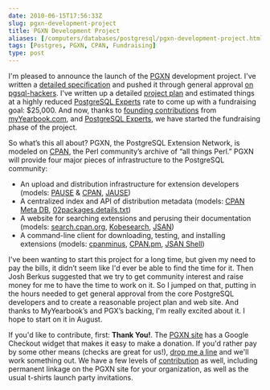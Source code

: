 ```yaml
--- 
date: 2010-06-15T17:56:33Z
slug: pgxn-development-project
title: PGXN Development Project
aliases: [/computers/databases/postgresql/pgxn-development-project.html]
tags: [Postgres, PGXN, CPAN, Fundraising]
type: post
---
```


I'm pleased to announce the launch of the [PGXN] development project. I've
written a [detailed specification] and pushed it through general approval [on
pgsql-hackers]. I've written up a detailed [project plan] and estimated things
at a highly reduced [PostgreSQL Experts] rate to come up with a fundraising
goal: $25,000. And now, thanks to [founding contributions] from
[myYearbook.com], and [PostgreSQL Experts], we have started the fundraising
phase of the project.

So what’s this all about? PGXN, the PostgreSQL Extension Network, is modeled on
[CPAN], the Perl community’s archive of “all things Perl.” PGXN will provide
four major pieces of infrastructure to the PostgreSQL community:

-   An upload and distribution infrastructure for extension developers (models:
    [PAUSE] & [CPAN][1], [JAUSE])
-   A centralized index and API of distribution metadata (models: [CPAN Meta
    DB], [02packages.details.txt])
-   A website for searching extensions and perusing their documentation (models:
    [search.cpan.org], [Kobesearch], [JSAN])
-   A command-line client for downloading, testing, and installing extensions
    (models: [cpanminus], [CPAN.pm], [JSAN Shell])

I've been wanting to start this project for a long time, but given my need to
pay the bills, it didn’t seem like I'd ever be able to find the time for it.
Then Josh Berkus suggested that we try to get community interest and raise money
for me to have the time to work on it. So I jumped on that, putting in the hours
needed to get general approval from the core PostgreSQL developers and to create
a reasonable project plan and web site. And thanks to MyYearbook’s and PGX’s
backing, I'm really excited about it. I hope to start on it in August.

If you'd like to contribute, first: **Thank You!**. The [PGXN site] has a Google
Checkout widget that makes it easy to make a donation. If you'd rather pay by
some other means (checks are great for us!), [drop me a line] and we'll work
something out. We have a few levels of [contribution][founding contributions] as
well, including permanent linkage on the PGXN site for your organization, as
well as the usual t-shirts launch party invitations.

  [PGXN]: http://pgxn.org/ "PostgreSQL Extension Network"
  [detailed specification]: http://wiki.postgresql.org/wiki/PGXN
    "PGXN Specification"
  [on pgsql-hackers]: http://www.mail-archive.com/pgsql-hackers@postgresql.org/msg143645.html
    "pgsql-hackers archive: RFC: PostgreSQL Add-On Network"
  [project plan]: http://pgxn.org/status.html "PGXN Project Status"
  [PostgreSQL Experts]: http://www.pgexperts.com/
  [founding contributions]: http://pgxn.org/contributors.html
    "PGXN Contributors"
  [myYearbook.com]: http://www.myyearbook.com
  [CPAN]: http://cpan.org
  [PAUSE]: http://pause.perl.org
  [1]: http://cpan.org/
  [JAUSE]: http://openjsan.org/jause/
  [CPAN Meta DB]: http://cpanmetadb.appspot.com/
  [02packages.details.txt]: http://cpan.perl.org/modules/02packages.details.txt
  [search.cpan.org]: https://search.cpan.org/
  [Kobesearch]: https://web.archive.org/web/20100528163151/http://kobesearch.cpan.org/
  [JSAN]: http://openjsan.org/
  [cpanminus]: http://cpanmin.us/
  [CPAN.pm]: https://metacpan.org/pod/cpan
  [JSAN Shell]: https://metacpan.org/pod/jsan
  [PGXN site]: http://pgxn.org/ "PGXN"
  [drop me a line]: mailto:pgxn@pgexpergts.com
